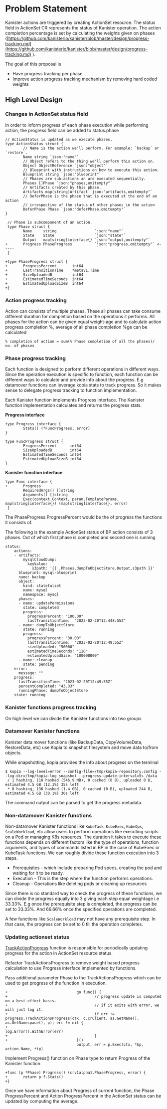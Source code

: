 # Problem Statement

Kanister actions are triggered by creating ActionSet resource. The status field in ActionSet CR represents the status of Kanister operation. The action completion percentage is set by calculating the weights given on phases ([https://github.com/kanisterio/kanister/blob/master/design/progress-tracking.md](https://github.com/kanisterio/kanister/blob/master/design/progress-tracking.md) ).

The goal of this proposal is

- Have progress tracking per phase
- Improve action progress tracking mechanism by removing hard coded weights

## High Level Design

### Changes in ActionSet status field

In order to inform progress of each phase execution while performing action, the progress field can be added to status.phase

```
// ActionStatus is updated as we execute phases.
type ActionStatus struct {
        // Name is the action we'll perform. For example: `backup` or `restore`.
        Name string `json:"name"`
        // Object refers to the thing we'll perform this action on.
        Object ObjectReference `json:"object"`
        // Blueprint with instructions on how to execute this action.
        Blueprint string `json:"blueprint"`
        // Phases are sub-actions an are executed sequentially.
        Phases []Phase `json:"phases,omitempty"`
        // Artifacts created by this phase.
        Artifacts map[string]Artifact `json:"artifacts,omitempty"`
        // DeferPhase is the phase that is executed at the end of an action
        // irrespective of the status of other phases in the action
        DeferPhase Phase `json:"deferPhase,omitempty"`
}

 // Phase is subcomponent of an action.
 type Phase struct {
        Name     string                 `json:"name"`
        State    State                  `json:"state"`
        Output   map[string]interface{} `json:"output,omitempty"`
+       Progress PhaseProgress          `json:"progress,omitempty"` <-----
 }

+type PhaseProgress struct {
+       ProgressPercent       int64
+       LastTransitionTime    *metav1.Time
+       SizeUploadedB         int64
+       EstimatedTimeSeconds  int64
+       EstimatedUploadSizeB  int64
+}
```

### Action progress tracking

Action can consists of multiple phases. These all phases can take consume different duration for completion based on the operations it performs. All phases for the action can be given equal weight-age and to calculate action progress completion %, average of all phase completion %ge can be calculated

```
% completion of action = sum(% Phase completion of all the phases)/ no. of phases
```

### Phase progress tracking

Each function is designed to perform different operations in different ways. Since the operation execution is specific to function, each function can be different ways to calculate and provide info about the progress. E.g datamover functions can leverage kopia stats to track progress. So it makes sense to delegate progress tracking to function implementation.

Each Kanister function implements Progress interface. The Kanister function implementation calculates and returns the progress stats.

**Progress interface**

```
type Progress interface {
        Stats() (*FuncProgress, error)
}

type FuncProgress struct {
        ProgressPercent      int64
        SizeUploadedB        int64
        EstimatedTimeSeconds int64
        EstimatedUploadSizeB int64
}
```

**Kanister function interface**

```
type Func interface {
+       Progress
        RequiredArgs() []string
        Arguments() []string
        Exec(context.Context, param.TemplateParams, map[string]interface{}) (map[string]interface{}, error)
 }
```

The PhaseProgress.ProgressPercent would be the of progress the functions it consists of.

The following is the example ActionSet status of BP action consists of 3 phases. Out of which first phase is completed and second one is running

```
status:
    actions:
    - artifacts:
        mysqlCloudDump:
          keyValue:
            s3path: '{{ .Phases.dumpToObjectStore.Output.s3path }}'
      blueprint: mysql-blueprint
      name: backup
      object:
        kind: statefulset
        name: mysql
        namespace: mysql
      phases:
      - name: updatePermissions
        state: completed
        progress:
          progressPercent: "100.00"
          lastTransitionTime:  "2023-02-20T12:448:55Z"
      - name: dumpToObjectStore
        state: running
        progress:
          progressPercent: "30.00"
          lastTransitionTime:  "2023-02-20T12:49:55Z"
          sizeUploaded: "50000"
          estimatedTimeSeconds: "120"
          estimatedUploadSize: "100000000"
      - name: cleanup
        state: pending
    error:
      message: ""
    progress:
      lastTransitionTime: "2023-02-20T12:49:55Z"
      percentCompleted: "43.33"
      runningPhase: dumpToObjectStore
    state: running
```

### Kanister functions progress tracking

On high level we can divide the Kanister functions into two groups

### Datamover Kanister functions

Kanister data mover functions (like BackupData, CopyVolumeData, RestoreData, etc) use Kopia to snapshot filesystem and move data to/from objects.

While snapshotting, kopia provides the info about progress on the terminal

```
$ kopia --log-level=error --config-file=/tmp/kopia-repository.config --log-dir=/tmp/kopia-log snapshot --progress-update-interval=5s /data
 / 1 hashing, 118 hashed (546.9 MB), 0 cached (0 B), uploaded 0 B, estimated 4.5 GB (12.1%) 35s left
 * 0 hashing, 136 hashed (1.4 GB), 0 cached (0 B), uploaded 244 B, estimated 4.5 GB (30.1%) 30s left
```

The command output can be parsed to get the progress metadata.

### Non-datamover Kanister functions

Non-datamover Kanister functions like `KubeTask`, `KubeExec`, `KubeOps`, `ScaleWorkload`, etc allow users to perform operations like executing scripts on a Pod or managing K8s resources. The duration it takes to execute these functions depends on different factors like the type of operations, function arguments, and types of commands listed in BP in the case of KubeExec or KubeTask functions. We can roughly divide these function execution into 3 steps.

- Prerequisites - which include preparing Pod specs, creating the pod and waiting for it to be ready.
- Execution - This is the step where the function performs operations.
- Cleanup - Operations like deleting pods or cleaning up resources

Since there is no standard way to check the progress of these functions, we can divide the progress equally into 3 giving each step equal weightage i.e 33.33%. E.g once the prerequisite step is completed, the progress can be set to 33.33%. And 66.66% once the specified operations are completed.

A few functions like `ScaleWorkload` may not have any prerequisite step. In that case, the progress can be set to 0 till the operation completes.

### Updating actionset status

[TrackActionProgress](https://github.com/kanisterio/kanister/blob/master/pkg/progress/action.go#L47) function is responsible for periodically updating progress for the action in ActionSet resource status.

Refactor TrackActionsProgress to remove weight based progress calculation to use Progress interface implemented by functions.

Pass additional parameter Phase to the TrackActionsProgress which can be used to get progress of the function in execution.

```
+                               go func() {
+                                       // progress update is computed on a best-effort basis.
+                                       // if it exits with error, we will just log it.
+                                       if err := progress.TrackActionsProgress(ctx, c.crClient, as.GetName(), as.GetNamespace(), p); err != nil {
+                                               log.Error().WithError(err)
+                                       }
+                               }()
                                output, err = p.Exec(ctx, *bp, action.Name, *tp)

```

Implement Progress() function on Phase type to return Progress of the Kanister function

```
+func (p *Phase) Progress() (crv1alpha1.PhaseProgress, error) {
+       return p.f.Stats()
+}
```

Once we have information about Progress of current function, the Phase ProgressPercent and Action ProgressPercent in the ActionSet status can be updated by computing the average.
